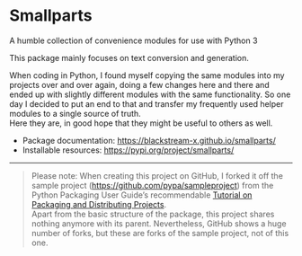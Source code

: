 # Smallparts

A humble collection of convenience modules for use with Python 3

This package mainly focuses on text conversion and generation.

When coding in Python, I found myself copying the same modules into my
projects over and over again, doing a few changes here and there and
ended up with slightly different modules with the same functionality.
So one day I decided to put an end to that and transfer my frequently used
helper modules to a single source of truth.  
Here they are, in good hope that they might be useful to others as well.

* Package documentation: <https://blackstream-x.github.io/smallparts/>
* Installable resources: <https://pypi.org/project/smallparts/>

----

> Please note: When creating this project on GitHub, I forked it off
> the sample project (<https://github.com/pypa/sampleproject>)
> from the Python Packaging User Guide’s recommendable
> [Tutorial on Packaging and Distributing Projects](https://packaging.python.org/guides/distributing-packages-using-setuptools/).  
> Apart from the basic structure of the package,
> this project shares nothing anymore with its parent.
> Nevertheless, GitHub shows a huge number of forks, but these are forks
> of the sample project, not of this one.
